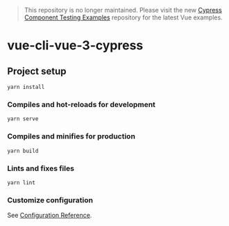 > This repository is no longer maintained. Please visit the new [Cypress Component Testing Examples](https://github.com/cypress-io/cypress-component-testing-examples) repository for the latest Vue examples.

# vue-cli-vue-3-cypress

## Project setup
```
yarn install
```

### Compiles and hot-reloads for development
```
yarn serve
```

### Compiles and minifies for production
```
yarn build
```

### Lints and fixes files
```
yarn lint
```

### Customize configuration
See [Configuration Reference](https://cli.vuejs.org/config/).
